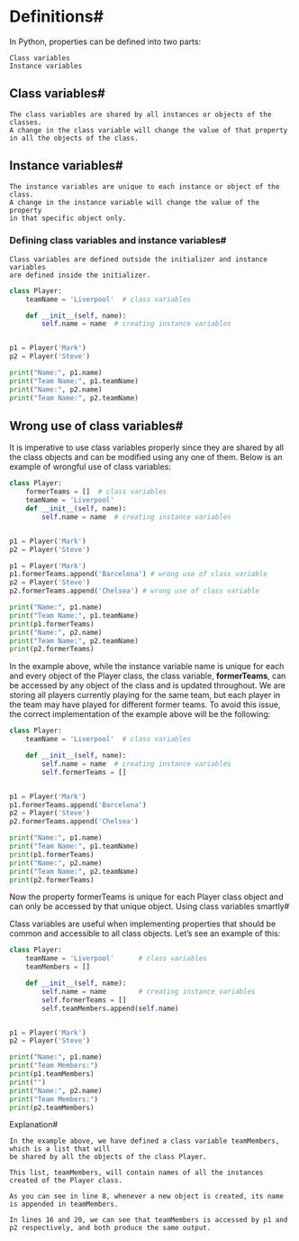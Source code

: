 # Definitions#

In Python, properties can be defined into two parts:

    Class variables
    Instance variables


## Class variables#

    The class variables are shared by all instances or objects of the classes.
    A change in the class variable will change the value of that property 
    in all the objects of the class.

## Instance variables#

    The instance variables are unique to each instance or object of the class. 
    A change in the instance variable will change the value of the property 
    in that specific object only.

### Defining class variables and instance variables#

    Class variables are defined outside the initializer and instance variables 
    are defined inside the initializer.
```py
class Player:
    teamName = 'Liverpool'  # class variables

    def __init__(self, name):
        self.name = name  # creating instance variables


p1 = Player('Mark')
p2 = Player('Steve')

print("Name:", p1.name)
print("Team Name:", p1.teamName)
print("Name:", p2.name)
print("Team Name:", p2.teamName)

```

## Wrong use of class variables#

It is imperative to use class variables properly since they are shared by all 
the class objects and can be modified using any one of them. Below is an example of 
wrongful use of class variables:
```py
class Player:
    formerTeams = []  # class variables
    teamName = 'Liverpool'
    def __init__(self, name):
        self.name = name  # creating instance variables


p1 = Player('Mark')
p2 = Player('Steve')

p1 = Player('Mark')
p1.formerTeams.append('Barcelona') # wrong use of class variable
p2 = Player('Steve')
p2.formerTeams.append('Chelsea') # wrong use of class variable

print("Name:", p1.name)
print("Team Name:", p1.teamName)
print(p1.formerTeams)
print("Name:", p2.name)
print("Team Name:", p2.teamName)
print(p2.formerTeams)
```

In the example above, while the instance variable name is unique for each and 
every object of the Player class, the class variable, **formerTeams**, can be 
accessed by any object of the class and is updated throughout. We are storing 
all players currently playing for the same team, but each player in the team may 
have played for different former teams. To avoid this issue, the correct 
implementation of the example above will be the following:

```py
class Player:
    teamName = 'Liverpool'  # class variables

    def __init__(self, name):
        self.name = name  # creating instance variables
        self.formerTeams = []


p1 = Player('Mark')
p1.formerTeams.append('Barcelona')
p2 = Player('Steve')
p2.formerTeams.append('Chelsea')

print("Name:", p1.name)
print("Team Name:", p1.teamName)
print(p1.formerTeams)
print("Name:", p2.name)
print("Team Name:", p2.teamName)
print(p2.formerTeams)
```

Now the property formerTeams is unique for each Player class object and 
can only be accessed by that unique object.
Using class variables smartly#

Class variables are useful when implementing properties that should be 
common and accessible to all class objects. Let’s see an example of this:
```py
class Player:
    teamName = 'Liverpool'      # class variables
    teamMembers = []

    def __init__(self, name):
        self.name = name        # creating instance variables
        self.formerTeams = []
        self.teamMembers.append(self.name)


p1 = Player('Mark')
p2 = Player('Steve')

print("Name:", p1.name)
print("Team Members:")
print(p1.teamMembers)
print("")
print("Name:", p2.name)
print("Team Members:")
print(p2.teamMembers)

```
Explanation#

    In the example above, we have defined a class variable teamMembers, which is a list that will 
    be shared by all the objects of the class Player.

    This list, teamMembers, will contain names of all the instances created of the Player class.

    As you can see in line 8, whenever a new object is created, its name is appended in teamMembers.

    In lines 16 and 20, we can see that teamMembers is accessed by p1 and p2 respectively, and both produce the same output.

